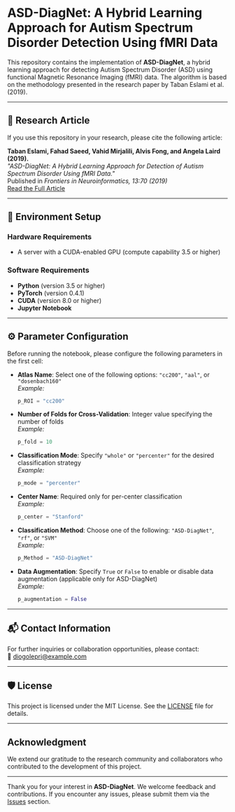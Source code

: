 # ASD-DiagNet: A Hybrid Learning Approach for Autism Spectrum Disorder Detection Using fMRI Data

This repository contains the implementation of **ASD-DiagNet**, a hybrid learning approach for detecting Autism Spectrum Disorder (ASD) using functional Magnetic Resonance Imaging (fMRI) data. The algorithm is based on the methodology presented in the research paper by Taban Eslami et al. (2019).

---

## 📄 Research Article

If you use this repository in your research, please cite the following article:

**Taban Eslami, Fahad Saeed, Vahid Mirjalili, Alvis Fong, and Angela Laird (2019).**  
*"ASD-DiagNet: A Hybrid Learning Approach for Detection of Autism Spectrum Disorder Using fMRI Data."*  
Published in *Frontiers in Neuroinformatics, 13:70 (2019)*  
[Read the Full Article](https://www.frontiersin.org/journals/neuroinformatics/articles/10.3389/fninf.2019.00070/full)

---

## 🔧 Environment Setup

### Hardware Requirements
- A server with a CUDA-enabled GPU (compute capability 3.5 or higher)

### Software Requirements
- **Python** (version 3.5 or higher)  
- **PyTorch** (version 0.4.1)  
- **CUDA** (version 8.0 or higher)  
- **Jupyter Notebook**

---

## ⚙️ Parameter Configuration

Before running the notebook, please configure the following parameters in the first cell:

- **Atlas Name**: Select one of the following options: `"cc200"`, `"aal"`, or `"dosenbach160"`  
  *Example:*  
  ```python
  p_ROI = "cc200"
  ```

- **Number of Folds for Cross-Validation**: Integer value specifying the number of folds  
  *Example:*  
  ```python
  p_fold = 10
  ```

- **Classification Mode**: Specify `"whole"` or `"percenter"` for the desired classification strategy  
  *Example:*  
  ```python
  p_mode = "percenter"
  ```

- **Center Name**: Required only for per-center classification  
  *Example:*  
  ```python
  p_center = "Stanford"
  ```

- **Classification Method**: Choose one of the following: `"ASD-DiagNet"`, `"rf"`, or `"SVM"`  
  *Example:*  
  ```python
  p_Method = "ASD-DiagNet"
  ```

- **Data Augmentation**: Specify `True` or `False` to enable or disable data augmentation (applicable only for ASD-DiagNet)  
  *Example:*  
  ```python
  p_augmentation = False
  ```

---

## 📬 Contact Information

For further inquiries or collaboration opportunities, please contact:  
📧 [diogolepri@example.com](mailto:diogolepri@example.com)

---

## 🛡️ License

This project is licensed under the MIT License. See the [LICENSE](https://github.com/DiogoLepri/ASD-DiagNet/blob/main/LICENSE) file for details.

---

## Acknowledgment

We extend our gratitude to the research community and collaborators who contributed to the development of this project.

---

Thank you for your interest in **ASD-DiagNet**. We welcome feedback and contributions. If you encounter any issues, please submit them via the [Issues](https://github.com/DiogoLepri/ASD-DiagNet/issues) section.
